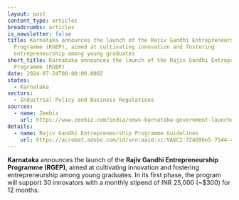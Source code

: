 ```yaml
---
layout: post
content_type: articles
breadcrumbs: articles
is_newsletter: false
title: Karnataka announces the launch of the Rajiv Gandhi Entrepreneurship
  Programme (RGEP), aimed at cultivating innovation and fostering
  entrepreneurship among young graduates
short_title: Karnataka announces the launch of the Rajiv Gandhi Entrepreneurship
  Programme (RGEP)
date: 2024-07-24T00:00:00.000Z
states:
  - Karnataka
sectors:
  - Industrial Policy and Business Regulations
sources:
  - name: Zeebiz
    url: https://www.zeebiz.com/india/news-karnataka-government-launches-programme-to-support-new-entrepreneurs-302418
details:
  - name: Rajiv Gandhi Entrepreneurship Programme Guidelines
    url: https://acrobat.adobe.com/id/urn:aaid:sc:VA6C2:724896e5-7544-4cb9-887e-8bf7ff075f80
---
```

**Karnataka** announces the launch of the **Rajiv Gandhi Entrepreneurship Programme (RGEP)**, aimed at cultivating innovation and fostering entrepreneurship among young graduates. In its first phase, the program will support 30 innovators with a monthly stipend of INR 25,000 (~$300) for 12 months.
